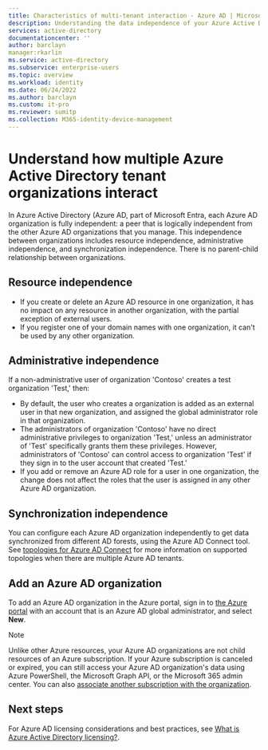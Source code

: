 ```yaml
---
title: Characteristics of multi-tenant interaction - Azure AD | Microsoft Docs
description: Understanding the data independence of your Azure Active Directory organizations
services: active-directory
documentationcenter: ''
author: barclayn
manager:rkarlin
ms.service: active-directory
ms.subservice: enterprise-users
ms.topic: overview
ms.workload: identity
ms.date: 06/24/2022
ms.author: barclayn
ms.custom: it-pro
ms.reviewer: sumitp
ms.collection: M365-identity-device-management
---
```


# Understand how multiple Azure Active Directory tenant organizations interact

In Azure Active Directory (Azure AD, part of Microsoft Entra, each Azure AD organization is fully independent: a peer that is logically independent from the other Azure AD organizations that you manage. This independence between organizations includes resource independence, administrative independence, and synchronization independence. There is no parent-child relationship between organizations.

## Resource independence

* If you create or delete an Azure AD resource in one organization, it has no impact on any resource in another organization, with the partial exception of external users.
* If you register one of your domain names with one organization, it can't be used by any other organization.

## Administrative independence

If a non-administrative user of organization 'Contoso' creates a test organization 'Test,' then:

* By default, the user who creates a organization is added as an external user in that new organization, and assigned the global administrator role in that organization.
* The administrators of organization 'Contoso' have no direct administrative privileges to organization 'Test,' unless an administrator of 'Test' specifically grants them these privileges. However, administrators of 'Contoso' can control access to organization 'Test' if they sign in to the user account that created 'Test.'
* If you add or remove an Azure AD role for a user in one organization, the change does not affect the roles that the user is assigned in any other Azure AD organization.

## Synchronization independence

You can configure each Azure AD organization independently to get data synchronized from different AD forests, using the Azure AD Connect tool.  See [topologies for Azure AD Connect](../hybrid/plan-connect-topologies.md) for more information on supported topologies when there are multiple Azure AD tenants.

## Add an Azure AD organization

To add an Azure AD organization in the Azure portal, sign in to [the Azure portal](https://portal.azure.com) with an account that is an Azure AD global administrator, and select **New**.

> [!NOTE]
> Unlike other Azure resources, your Azure AD organizations are not child resources of an Azure subscription. If your Azure subscription is canceled or expired, you can still access your Azure AD organization's data using Azure PowerShell, the Microsoft Graph API, or the Microsoft 365 admin center. You can also [associate another subscription with the organization](../fundamentals/active-directory-how-subscriptions-associated-directory.md).
>

## Next steps

For Azure AD licensing considerations and best practices, see [What is Azure Active Directory licensing?](../fundamentals/active-directory-licensing-whatis-azure-portal.md).
